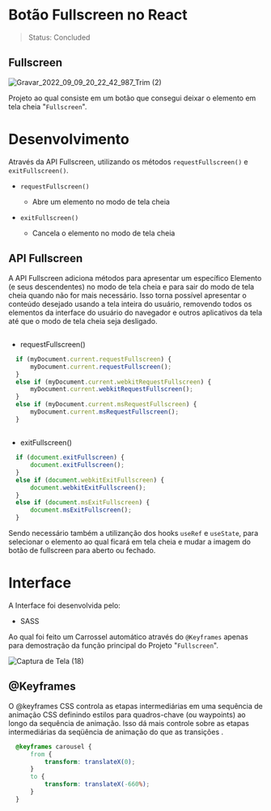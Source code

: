 # Botão Fullscreen no React

> Status: Concluded

## Fullscreen

![Gravar_2022_09_09_20_22_42_987_Trim (2)](https://user-images.githubusercontent.com/109045257/189459041-47a9bdc7-5435-4e5c-8a76-06097454af7d.gif)

Projeto ao qual consiste em um botão que consegui deixar o elemento em tela cheia "`Fullscreen`".

# Desenvolvimento

Através da API Fullscreen, utilizando os métodos `requestFullscreen()` e `exitFullscreen()`.

* `requestFullscreen()` 
  - Abre um elemento no modo de tela cheia

* `exitFullscreen()` 
  - Cancela o elemento no modo de tela cheia

## API Fullscreen

A API Fullscreen adiciona métodos para apresentar um específico Elemento (e seus descendentes) no modo de tela cheia e para sair do modo de tela cheia quando não for mais necessário. Isso torna possível apresentar o conteúdo desejado usando a tela inteira do usuário, removendo todos os elementos da interface do usuário do navegador e outros aplicativos da tela até que o modo de tela cheia seja desligado.

##

* requestFullscreen()

```js
  if (myDocument.current.requestFullscreen) {
      myDocument.current.requestFullscreen();
  }
  else if (myDocument.current.webkitRequestFullscreen) {
      myDocument.current.webkitRequestFullscreen();
  } 
  else if (myDocument.current.msRequestFullscreen) {
      myDocument.current.msRequestFullscreen();
  }
```

##

* exitFullscreen()

```js
  if (document.exitFullscreen) {
      document.exitFullscreen();
  } 
  else if (document.webkitExitFullscreen) {
      document.webkitExitFullscreen();
  } 
  else if (document.msExitFullscreen) {
      document.msExitFullscreen();
  }
```

Sendo necessário também a utilizanção dos hooks `useRef` e `useState`, para selecionar o elemento ao qual ficará em tela cheia e mudar a imagem do botão de fullscreen para aberto ou fechado.

# Interface

A Interface foi desenvolvida pelo:
 
 * SASS

Ao qual foi feito um Carrossel automático através do `@Keyframes` apenas para demostração da função principal do Projeto "`Fullscreen`".

![Captura de Tela (18)](https://user-images.githubusercontent.com/109045257/189482173-88d87536-d139-4969-a2fa-fb39502060d3.png)

## @Keyframes

O @keyframes CSS controla as etapas intermediárias em uma sequência de animação CSS definindo estilos para quadros-chave (ou waypoints) ao longo da sequência de animação. Isso dá mais controle sobre as etapas intermediárias da seqüência de animação do que as transições .

```css
  @keyframes carousel {
      from {
          transform: translateX(0);
      }
      to {
          transform: translateX(-660%);
      }
  }
```
